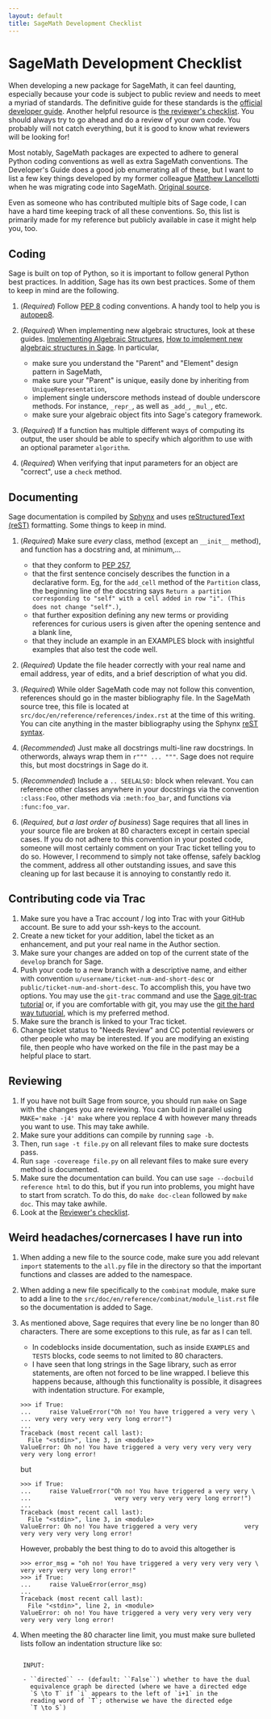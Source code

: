 ```yaml
---
layout: default
title: SageMath Development Checklist
---
```


SageMath Development Checklist
===

When developing a new package for SageMath, it can feel daunting, especially because your code is subject to public review and needs to meet a myriad of standards. The definitive guide for these standards is the [official developer guide](https://doc.sagemath.org/html/en/developer/coding_basics.html). Another helpful resource is [the reviewer's checklist](https://doc.sagemath.org/html/en/developer/reviewer_checklist.html). You should always try to go ahead and do a review of your own code. You probably will not catch everything, but it is good to know what reviewers will be looking for!

Most notably, SageMath packages are expected to adhere to general Python coding conventions as well as extra SageMath conventions. The Developer's Guide does a good job enumerating all of these, but I want to list a few key things developed by my former colleague [Matthew Lancellotti](http://matthewlancellotti.com/) when he was migrating code into SageMath. [Original source](https://github.com/MareoRaft/k_combinat_for_sage/issues/8).

Even as someone who has contributed multiple bits of Sage code, I can have a hard time keeping track of all these conventions. So, this list is primarily made for my reference but publicly available in case it might help you, too.

Coding
---
Sage is built on top of Python, so it is important to follow general Python best practices. In addition, Sage has its own best practices. Some of them to keep in mind are the following.

1. (*Required*) Follow [PEP 8](https://www.python.org/dev/peps/pep-0008/) coding conventions. A handy tool to help you is [autopep8](https://pypi.org/project/autopep8/).
1. (*Required*) When implementing new algebraic structures, look at these guides. [Implementing Algebraic Structures](https://doc.sagemath.org/html/en/thematic_tutorials/tutorial-implementing-algebraic-structures.html), [How to implement new algebraic structures in Sage](https://doc.sagemath.org/html/en/thematic_tutorials/coercion_and_categories.html). In particular, 

    - make sure you understand the "Parent" and "Element" design pattern in SageMath,
    - make sure your "Parent" is unique, easily done by inheriting from `UniqueRepresentation`,
    - implement single underscore methods instead of double underscore methods. For instance, `_repr_`, as well as `_add_`, `_mul_`, etc. 
    - make sure your algebraic object fits into Sage's category framework.
1. (*Required*) If a function has multiple different ways of computing its output, the user should be able to specify which algorithm to use with an optional parameter `algorithm`.
1. (*Required*) When verifying that input parameters for an object are "correct", use a `check` method. 

Documenting
---
Sage documentation is compiled by [Sphynx](http://www.sphinx-doc.org/en/master/index.html) and uses [reStructuredText (reST)](http://www.sphinx-doc.org/en/master/usage/restructuredtext/basics.html) formatting. Some things to keep in mind.

1. (*Required*) Make sure *every* class, method (except an `__init__` method), and function has a docstring and, at minimum,...

    - that they conform to [PEP 257](https://www.python.org/dev/peps/pep-0257/),
    - that the first sentence concisely describes the function in a declarative form. Eg, for the `add_cell` method of the `Partition` class, the beginning line of the docstring says `Return a partition corresponding to "self" with a cell added in row "i". (This does not change "self".)`,
    - that further exposition defining any new terms or providing references for curious users is given after the opening sentence and a blank line,
    - that they include an example in an EXAMPLES block with insightful examples that also test the code well.
1. (*Required*) Update the file header correctly with your real name and email address, year of edits, and a brief description of what you did. 
1. (*Required*) While older SageMath code may not follow this convention, references should go in the master bibliography file. In the SageMath source tree, this file is located at `src/doc/en/reference/references/index.rst` at the time of this writing. You can cite anything in the master bibliography using the Sphynx [reST syntax](http://www.sphinx-doc.org/en/master/usage/restructuredtext/basics.html#citations).  
1. (*Recommended*) Just make all docstrings multi-line raw docstrings. In otherwords, always wrap them in `r""" ... """`. Sage does not require this, but most docstrings in Sage do it.
1. (*Recommended*) Include a `.. SEELALSO:` block when relevant. You can reference other classes anywhere in your docstrings via the convention `:class:Foo`, other methods via `:meth:foo_bar`, and functions via `:func:foo_var`.
1. (*Required, but a last order of business*) Sage requires that all lines in your source file are broken at 80 characters except in certain special cases. If you do not adhere to this convention in your posted code, someone will most certainly comment on your Trac ticket telling you to do so. However, I recommend to simply not take offense, safely backlog the comment, address all other outstanding issues, and save this cleaning up for last because it is annoying to constantly redo it.

Contributing code via Trac
---
1. Make sure you have a Trac account / log into Trac with your GitHub account. Be sure to add your ssh-keys to the account.
1. Create a new ticket for your addition, label the ticket as an enhancement, and put your real name in the Author section. 
1. Make sure your changes are added on top of the current state of the `develop` branch for Sage.
1. Push your code to a new branch with a descriptive name, and either with convention `u/username/ticket-num-and-short-desc` or `public/ticket-num-and-short-desc`. To accomplish this, you have two options. You may use the `git-trac` command and use the [Sage git-trac tutorial](https://doc.sagemath.org/html/en/developer/git_trac.html) or, if you are comfortable with git, you may use the [git the hard way tutuorial](https://doc.sagemath.org/html/en/developer/manual_git.html), which is my preferred method. 
1. Make sure the branch is linked to your Trac ticket.
1. Change ticket status to "Needs Review" and CC potential reviewers or other people who may be interested. If you are modifying an existing file, then people who have worked on the file in the past may be a helpful place to start. 

Reviewing
---
1. If you have not built Sage from source, you should run `make` on Sage with the changes you are reviewing. You can build in parallel using `MAKE='make -j4' make` where you replace 4 with however many threads you want to use. This may take awhile.
1. Make sure your additions can compile by running `sage -b`. 
1. Then, run `sage -t file.py` on all relevant files to make sure doctests pass.
1. Run `sage -covereage file.py` on all relevant files to make sure every method is documented.
1. Make sure the documentation can build. You can use `sage --docbuild reference html` to do this, but if you run into problems, you might have to start from scratch. To do this, do `make doc-clean` followed by `make doc`. This may take awhile.
1. Look at the [Reviewer's checklist](https://doc.sagemath.org/html/en/developer/reviewer_checklist.html). 

Weird headaches/cornercases I have run into
---

1. When adding a new file to the source code, make sure you add relevant `import` statements to the `all.py` file in the directory so that the important functions and classes are added to the namespace. 
1. When adding a new file specifically to the `combinat` module, make sure to add a line to the `src/doc/en/reference/combinat/module_list.rst` file so the documentation is added to Sage.
1. As mentioned above, Sage requires that every line be no longer than 80 characters. There are some exceptions to this rule, as far as I can tell.

    - In codeblocks inside documentation, such as inside `EXAMPLES` and `TESTS` blocks, code seems to not limited to 80 characters.
    - I have seen that long strings in the Sage library, such as error statements, are often not forced to be line wrapped. I believe this happens because, although this functionality is possible, it disagrees with indentation structure. For example,
    ```
    >>> if True:
    ...     raise ValueError("Oh no! You have triggered a very very \
    ... very very very very very long error!")
    ... 
    Traceback (most recent call last):
      File "<stdin>", line 3, in <module>
    ValueError: Oh no! You have triggered a very very very very very very very long error!
    ```
    but
    ```
    >>> if True:
    ...     raise ValueError("Oh no! You have triggered a very very \
    ...                       very very very very very long error!")
    ... 
    Traceback (most recent call last):
      File "<stdin>", line 3, in <module>
    ValueError: Oh no! You have triggered a very very 			  very very very very very long error!
    ```
    However, probably the best thing to do to avoid this altogether is 
    ```
    >>> error_msg = "oh no! You have triggered a very very very very \
    very very very very long error!"
    >>> if True:
    ...     raise ValueError(error_msg)
    ... 
    Traceback (most recent call last):
      File "<stdin>", line 2, in <module>
    ValueError: oh no! You have triggered a very very very very very very very very long error!
    ```
1. When meeting the 80 character line limit, you must make sure bulleted lists follow an indentation structure like so: 
<pre><code>
    INPUT:

    - ``directed`` -- (default: ``False``) whether to have the dual
      equivalence graph be directed (where we have a directed edge
      `S \to T` if `i` appears to the left of `i+1` in the
      reading word of `T`; otherwise we have the directed edge
      `T \to S`)
</code></pre>
